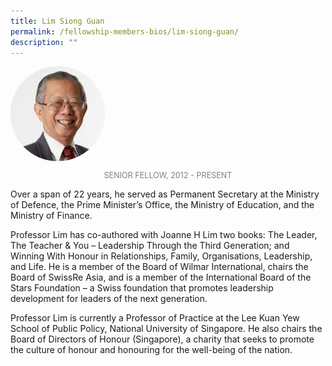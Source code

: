 ```yaml
---
title: Lim Siong Guan
permalink: /fellowship-members-bios/lim-siong-guan/
description: ""
---
```

<style>
img {
	border-radius: 50%;
	height: 30% !important;
	width: 30% !important;
	}
	
fellow-img {
		text-align: center;
	}

.fellow-tenure {
	text-align: center;
	color: grey;
	font-size: 0.9em;
	}	

</style>

<div class="fellow-img">
<img src="/images/FellowshipImages/fellowships-lim-siong-guan@2x.jpg">
<p class="fellow-tenure">SENIOR FELLOW, 2012 - PRESENT</p>
</div>

<p>

Over a span of 22 years, he served as Permanent Secretary at the Ministry of Defence, the Prime Minister’s Office, the Ministry of Education, and the Ministry of Finance.
 
Professor Lim has co-authored with Joanne H Lim two books: The Leader, The Teacher &amp; You – Leadership Through the Third Generation; and Winning With Honour in Relationships, Family, Organisations, Leadership, and Life. He is a member of the Board of Wilmar International, chairs the Board of SwissRe Asia, and is a member of the International Board of the Stars Foundation – a Swiss foundation that promotes leadership development for leaders of the next generation.
 
Professor Lim is currently a Professor of Practice at the Lee Kuan Yew School of Public Policy, National University of Singapore. He also chairs the Board of Directors of Honour (Singapore), a charity that seeks to promote the culture of honour and honouring for the well-being of the nation.




</p>